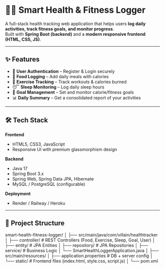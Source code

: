# 🏋️‍♂️ Smart Health & Fitness Logger

A full-stack health tracking web application that helps users **log daily activities, track fitness goals, and monitor progress**.  
Built with **Spring Boot (backend)** and a **modern responsive frontend (HTML, CSS, JS)**.

---

## ✨ Features

- 👤 **User Authentication** – Register & Login securely  
- 🍎 **Food Logging** – Add daily meals with calories  
- 💪 **Exercise Tracking** – Track workouts & calories burned  
- 😴 **Sleep Monitoring** – Log daily sleep hours  
- 🎯 **Goal Management** – Set and monitor calorie/fitness goals    
- 📊 **Daily Summary** – Get a consolidated report of your activities    

---

## 🛠 Tech Stack

**Frontend**
- HTML5, CSS3, JavaScript  
- Responsive UI with premium glassmorphism design  

**Backend**
- Java 17  
- Spring Boot 3.x  
- Spring Web, Spring Data JPA, Hibernate  
- MySQL / PostgreSQL (configurable)  

**Deployment**
- Render / Railway / Heroku  

---

## 📂 Project Structure

smart-health-fitness-logger/
│
├── src/main/java/com/villain/healthtracker
│ ├── controller/ # REST Controllers (Food, Exercise, Sleep, Goal, User)
│ ├── entity/ # JPA Entities
│ ├── repository/ # JPA Repositories
│ ├── service/ # Business Logic
│ └── SmartHealthLoggerApplication.java
│
├── src/main/resources/
│ ├── application.properties # DB + server config
│ └── static/ # Frontend files (index.html, style.css, script.js)
│
└── pom.xml
